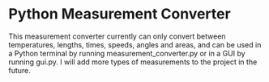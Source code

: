 # Python Measurement Converter
This measurement converter currently can only convert between temperatures, lengths, times, speeds, angles and areas, and can be used in a Python terminal by running measurement_converter.py or in a GUI by running gui.py. I will add more types of measurements to the project in the future.